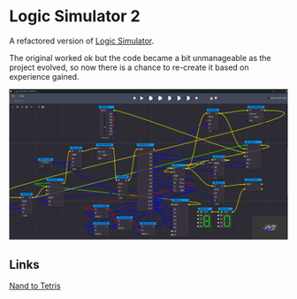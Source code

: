 # Logic Simulator 2
A refactored version of [Logic Simulator](https://github.com/andrew-wilkes/logic-simulator).

The original worked ok but the code became a bit unmanageable as the project evolved, so now there is a chance to re-create it based on experience gained.

![Computer Simulation](media/computer-sim.png)

## Links

[Nand to Tetris](https://www.nand2tetris.org/)